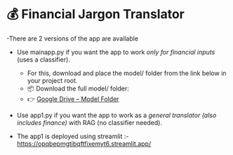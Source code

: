 # 💰 Financial Jargon Translator
-There are 2 versions of the app are available 
- Use mainapp.py if you want the app to work *only for financial inputs* (uses a classifier).
  - For this, download and place the model/ folder from the link below in your project root.
  - 📦 Download the full model/ folder: 
  - 👉 [Google Drive – Model Folder](https://drive.google.com/drive/folders/17y3ETx9_LFSkrzBc5kYG0VnAPDZAdede?usp=sharing)

- Use app1.py if you want the app to work as a *general translator (also includes finance)* with RAG (no classifier needed).
- The app1 is deployed using streamlit :- https://opqbepmgtibqftfixemyt6.streamlit.app/

 


